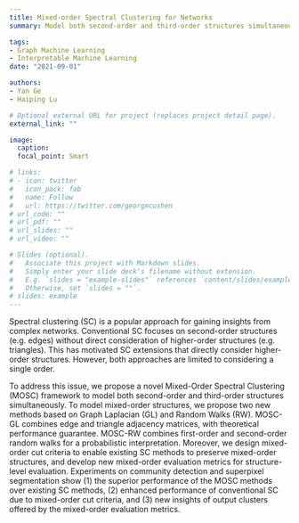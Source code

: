 ```yaml
---
title: Mixed-order Spectral Clustering for Networks
summary: Model both second-order and third-order structures simultaneously for complex networks

tags:
- Graph Machine Learning
- Interpretable Machine Learning
date: "2021-09-01"

authors:
- Yan Ge
- Haiping Lu

# Optional external URL for project (replaces project detail page).
external_link: ""

image:
  caption: 
  focal_point: Smart

# links:
# - icon: twitter
#   icon_pack: fab
#   name: Follow
#   url: https://twitter.com/georgecushen
# url_code: ""
# url_pdf: ""
# url_slides: ""
# url_video: ""

# Slides (optional).
#   Associate this project with Markdown slides.
#   Simply enter your slide deck's filename without extension.
#   E.g. `slides = "example-slides"` references `content/slides/example-slides.md`.
#   Otherwise, set `slides = ""`.
# slides: example
---
```


Spectral clustering (SC) is a popular approach for gaining insights from complex networks. Conventional SC focuses on second-order structures (e.g. edges) without direct consideration of higher-order structures (e.g. triangles). This has motivated SC extensions that directly consider higher-order structures. However, both approaches are limited to considering a single order. 

To address this issue, we propose a novel Mixed-Order Spectral Clustering (MOSC) framework to model both second-order and third-order structures simultaneously. To model mixed-order structures, we propose two new methods based on Graph Laplacian (GL) and Random Walks (RW). MOSC-GL combines edge and triangle adjacency matrices, with theoretical performance guarantee. MOSC-RW combines first-order and second-order random walks for a probabilistic interpretation. Moreover, we design mixed-order cut criteria to enable existing SC methods to preserve mixed-order structures, and develop new mixed-order evaluation metrics for structure-level evaluation. Experiments on community detection and superpixel segmentation show (1) the superior performance of the MOSC methods over existing SC methods, (2) enhanced performance of conventional SC due to mixed-order cut criteria, and (3) new insights of output clusters offered by the mixed-order evaluation metrics.